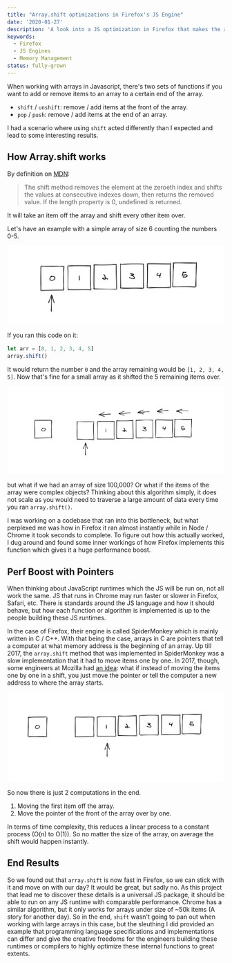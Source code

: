 ```yaml
---
title: "Array.shift optimizations in Firefox's JS Engine"
date: '2020-01-27'
description: 'A look into a JS optimization in Firefox that makes the array.shift method as fast as array.pop'
keywords:
  - Firefox
  - JS Engines
  - Memory Management
status: fully-grown
---
```


When working with arrays in Javascript, there's two sets of functions if you want to add or remove items to an array to a certain end of the array.

- `shift` / `unshift`: remove / add items at the front of the array.
- `pop` / `push`: remove / add items at the end of an array.

I had a scenario where using `shift` acted differently than I expected and lead to some interesting results.

## How Array.shift works

By definition on [MDN](https://developer.mozilla.org/en-US/docs/Web/JavaScript/Reference/Global_Objects/Array/shift):

> The shift method removes the element at the zeroeth index and shifts the values at consecutive indexes down, then returns the removed value. If the length property is 0, undefined is returned.

It will take an item off the array and shift every other item over.

Let's have an example with a simple array of size 6 counting the numbers 0-5.

![Illustration of an array](./array.png)

If you ran this code on it:

```js
let arr = [0, 1, 2, 3, 4, 5]
array.shift()
```

It would return the number `0` and the array remaining would be `[1, 2, 3, 4, 5]`. Now that's fine for a small array as it shifted the 5 remaining items over.

![Illustration of a shift where all items have to move over to the left by one each](./shift-slow.png)

but what if we had an array of size 100,000? Or what if the items of the array were complex objects? Thinking about this algorithm simply, it does not scale as you would need to traverse a large amount of data every time you ran `array.shift()`.

I was working on a codebase that ran into this bottleneck, but what perplexed me was how in Firefox it ran almost instantly while in Node / Chrome it took seconds to complete. To figure out how this actually worked, I dug around and found some inner workings of how Firefox implements this function which gives it a huge performance boost.

## Perf Boost with Pointers

When thinking about JavaScript runtimes which the JS will be run on, not all work the same. JS that runs in Chrome may run faster or slower in Firefox, Safari, etc. There is standards around the JS language and how it should behave, but how each function or algorithm is implemented is up to the people building these JS runtimes.

In the case of Firefox, their engine is called SpiderMonkey which is mainly written in C / C++. With that being the case, arrays in C are pointers that tell a computer at what memory address is the beginning of an array. Up till 2017, the `array.shift` method that was implemented in SpiderMonkey was a slow implementation that it had to move items one by one. In 2017, though, some engineers at Mozilla had [an idea](https://jandemooij.nl/blog/2017/12/06/some-spidermonkey-optimizations-in-firefox-quantum/): what if instead of moving the items one by one in a shift, you just move the pointer or tell the computer a new address to where the array starts.

![Illustration of a shift where only the pointer is moved over one to the right](./shift-fast.png)

So now there is just 2 computations in the end.

1. Moving the first item off the array.
1. Move the pointer of the front of the array over by one.

In terms of time complexity, this reduces a linear process to a constant process (O(n) to O(1)). So no matter the size of the array, on average the shift would happen instantly.

## End Results

So we found out that `array.shift` is now fast in Firefox, so we can stick with it and move on with our day? It would be great, but sadly no. As this project that lead me to discover these details is a universal JS package, it should be able to run on any JS runtime with comparable performance. Chrome has a similar algorithm, but it only works for arrays under size of ~50k items (A story for another day). So in the end, `shift` wasn't going to pan out when working with large arrays in this case, but the sleuthing I did provided an example that programming language specifications and implementations can differ and give the creative freedoms for the engineers building these runtimes or compilers to highly optimize these internal functions to great extents.
